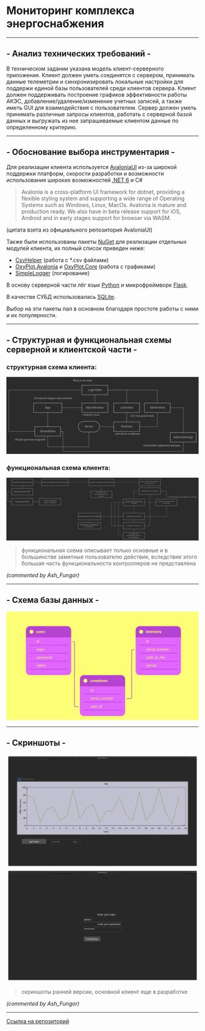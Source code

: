 # Мониторинг комплекса энергоснабжения
***
## - Анализ технических требований -

В техническом задании указана модель клиент-серверного приложения. Клиент должен уметь
соединятся с сервером, принимать данные телеметрии и синхронизировать локальные настройки
для поддержи единой базы пользователей среди клиентов сервера. Клиент должен поддерживать
построение графиков эффективности работы АКЭС, добавление/удаление/изменение учетных записей,
а также иметь GUI для взаимодействия с пользователем. Сервер должен уметь принимать различные
запросы клиентов, работать с серверной базой данных и выгружать из нее запрашиваемые клиентом
данные по определенному критерию.
***
## - Обоснование выбора инструментария -
Для реализации клиента используется [AvaloniaUI](https://avaloniaui.net/) из-за широкой поддержки платформ,
скорости разработки и возможности использования широких возможностей [.NET 6](https://dotnet.microsoft.com/en-us/) и C#
> Avalonia is a cross-platform UI framework for dotnet, providing a flexible styling system and supporting a wide range of Operating Systems such
as Windows, Linux, MacOs. Avalonia is mature and production ready. We also have in beta release
support for iOS, Android and in early stages support for browser via WASM.

(цитата взята из официального репозитория AvaloniaUI)

Также были использованы пакеты [NuGet](https://www.nuget.org/) для реализации отдельных модулей
клиента, их полный список приведен ниже:
- [CsvHelper](https://www.nuget.org/packages/CsvHelper) (работа с *.csv файлами)
- [OxyPlot.Avalonia](https://www.nuget.org/packages/OxyPlot.Avalonia) и [OxyPlot.Core](https://www.nuget.org/packages/OxyPlot.Core) (работа с графиками)
- [SimpleLogger](https://www.nuget.org/packages/SimpleLogger) (логирование)

В основу серверной части лёг язык [Python](https://www.python.org) и микрофреймворк [Flask](https://flask.palletsprojects.com/en/2.0.x/).

В качестве СУБД использовалась [SQLite](https://www.sqlite.org/index.html).

Выбор на эти пакеты пал в основном благодаря простоте работы с ними
и их популярности.

***
## - Структурная и функциональная схемы серверной и клиентской части -
### структурная схема клиента:
![](github/struct-diagram.png "клиент")
### функциональная схема клиента:
![](github/func-diagram.png "клиент")
> функциональная схема описывает только основные и 
> в большинстве заметные пользователю действия, вследствие этого
> большая часть функциональности контроллеров не представлена

_(commented by Ash_Fungor)_
***
## - Схема базы данных -
![](github/database-schema.png "база данных")
***
## - Скриншоты - 
![](github/plot-view-screenshot.png "графики")
![](github/login-screenshot.png "вход")
> скриншоты ранней версии, основной клиент еще в разработке

_(commented by Ash_Fungor)_
***

[Ссылка на репозиторий](https://github.com/AshFungor/PowerMonitor)